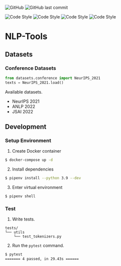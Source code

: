 ![GitHub](https://img.shields.io/github/license/akitenkrad/nlp-tools?style=for-the-badge)
![GitHub last commit](https://img.shields.io/github/last-commit/akitenkrad/nlp-tools?style=for-the-badge)

![Code Style](https://img.shields.io/badge/code%20style-black-black?style=for-the-badge)
![Code Style](https://img.shields.io/badge/code%20style-flake8-black?style=for-the-badge)
![Code Style](https://img.shields.io/badge/imports-isort-blue?style=for-the-badge)
![Code Style](https://img.shields.io/badge/typing-mypy-blue?style=for-the-badge)

# NLP-Tools

## Datasets

### Conference Datasets

```python
from datasets.conference import NeurIPS_2021
texts = NeurIPS_2021.load()
```

Available datasets.
- NeurIPS 2021  
- ANLP 2022
- JSAI 2022

## Development

### Setup Environment

1. Create Docker container
```bash
$ docker-compose up -d
```

2. Install dependencies
```bash
$ pipenv install --python 3.9 --dev
```

3. Enter virtual environment
```bash
$ pipenv shell
```

### Test

1. Write tests.
```
tests/
└── utils
    └── test_tokenizers.py
```

2. Run the `pytest` command.

```bash
$ pytest
======= 4 passed, in 29.43s ======
```